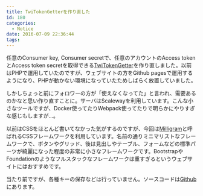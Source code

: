 ```yaml
---
title: TwiTokenGetterを作り直した
id: 180
categories:
  - Notice
date: 2016-07-09 22:36:44
tags:
---
```


任意のConsumer key, Consumer secretで、任意のアカウントのAccess tokenとAccess token secretを取得できる[TwiTokenGetter](http://ttg.unsweets.net)を作り直しました。以前はPHPで運用していたのですが、ウェブサイトの方をGithub pagesで運用するようになり、PHPが動かない環境になっていたためしばらく放置していました。

しかしちょっと前にフォロワーの方が「使えなくなってた」と言われ、需要あるのかなと思い作り直すことに。サーバはScalewayを利用しています。こんな小さなツールですが、Docker使ってたりWebpack使ってたりで明らかにやりすぎな感じもしますが…。

以前はCSSをほとんど書いてなかった気がするのですが、今回は[Milligram](https://milligram.github.io/)と呼ばれるCSSフレームワークを利用しています。名前の通りミニマリストなフレームワークで、ボタンやグリッド、後は見出しやテーブル、フォームなどの標準パーツが綺麗になった程度の非常に小さなフレームワークです。BootstrapやFoundationのようなフルスタックなフレームワークは重すぎるというウェブサイトにはおすすめです。

当たり前ですが、各種キーの保存などは行っていません。ソースコードは[Github](https://github.com/sunya9/ttg)にあります。